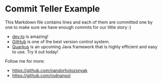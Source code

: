 # Commit Teller Example

This Markdown file contains lines and each of them are committed one by one to make sure we have enough commits for our little story :)

- [dev.to](https://dev.to/) is amazing!
- [GitHub](https://github.com/) is one of the best version control system.
- [Quarkus](https://quarkus.io/) is an upcoming Java framework that is highly efficient and easy to use. Try it out today!

Follow me for more:

- https://github.com/nandorholozsnyak
- https://github.com/rodnansol